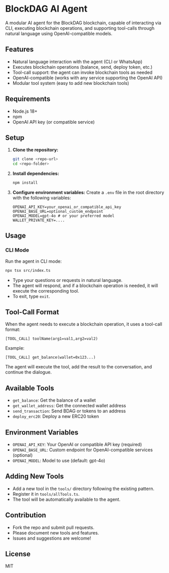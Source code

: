 # BlockDAG AI Agent

A modular AI agent for the BlockDAG blockchain, capable of interacting via CLI, executing blockchain operations, and supporting tool-calls through natural language using OpenAI-compatible models.

## Features
- Natural language interaction with the agent (CLI or WhatsApp)
- Executes blockchain operations (balance, send, deploy token, etc.)
- Tool-call support: the agent can invoke blockchain tools as needed
- OpenAI-compatible (works with any service supporting the OpenAI API)
- Modular tool system (easy to add new blockchain tools)

## Requirements
- Node.js 18+
- npm
- OpenAI API key (or compatible service)

## Setup
1. **Clone the repository:**
   ```bash
   git clone <repo-url>
   cd <repo-folder>
   ```
2. **Install dependencies:**
   ```bash
   npm install
   ```
3. **Configure environment variables:**
   Create a `.env` file in the root directory with the following variables:
   ```env
   OPENAI_API_KEY=your_openai_or_compatible_api_key
   OPENAI_BASE_URL=optional_custom_endpoint
   OPENAI_MODEL=gpt-4o # or your preferred model
   WALLET_PRIVATE_KEY=....
   ```

## Usage

### CLI Mode
Run the agent in CLI mode:
```bash
npx tsx src/index.ts
```
- Type your questions or requests in natural language.
- The agent will respond, and if a blockchain operation is needed, it will execute the corresponding tool.
- To exit, type `exit`.


## Tool-Call Format
When the agent needs to execute a blockchain operation, it uses a tool-call format:
```
[TOOL_CALL] toolName(arg1=val1,arg2=val2)
```
Example:
```
[TOOL_CALL] get_balance(wallet=0x123...)
```
The agent will execute the tool, add the result to the conversation, and continue the dialogue.

## Available Tools
- `get_balance`: Get the balance of a wallet
- `get_wallet_address`: Get the connected wallet address
- `send_transaction`: Send BDAG or tokens to an address
- `deploy_erc20`: Deploy a new ERC20 token

## Environment Variables
- `OPENAI_API_KEY`: Your OpenAI or compatible API key (required)
- `OPENAI_BASE_URL`: Custom endpoint for OpenAI-compatible services (optional)
- `OPENAI_MODEL`: Model to use (default: gpt-4o)

## Adding New Tools
- Add a new tool in the `tools/` directory following the existing pattern.
- Register it in `tools/allTools.ts`.
- The tool will be automatically available to the agent.

## Contribution
- Fork the repo and submit pull requests.
- Please document new tools and features.
- Issues and suggestions are welcome!

## License
MIT 